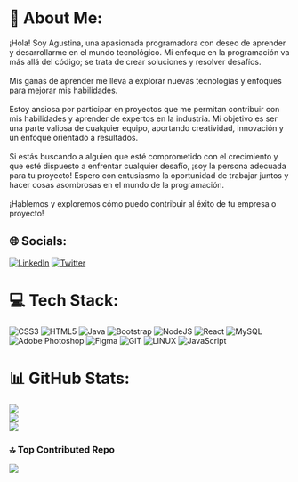 # 💫 About Me:
¡Hola! Soy Agustina, una apasionada programadora con deseo de aprender y desarrollarme en el mundo tecnológico. Mi enfoque en la programación va más allá del código; se trata de crear soluciones y resolver desafíos.<br><br>Mis ganas de aprender me lleva a explorar nuevas tecnologías y enfoques para mejorar mis habilidades.<br><br>Estoy ansiosa por participar en proyectos que me permitan contribuir con mis habilidades y aprender de expertos en la industria. Mi objetivo es ser una parte valiosa de cualquier equipo, aportando creatividad, innovación y un enfoque orientado a resultados.<br><br>Si estás buscando a alguien que esté comprometido con el crecimiento y que esté dispuesto a enfrentar cualquier desafío, ¡soy la persona adecuada para tu proyecto! Espero con entusiasmo la oportunidad de trabajar juntos y hacer cosas asombrosas en el mundo de la programación.<br><br>¡Hablemos y exploremos cómo puedo contribuir al éxito de tu empresa o proyecto!


## 🌐 Socials:
[![LinkedIn](https://img.shields.io/badge/LinkedIn-%230077B5.svg?logo=linkedin&logoColor=white)](https://linkedin.com/in/agustinareginaldo) [![Twitter](https://img.shields.io/badge/Twitter-%231DA1F2.svg?logo=Twitter&logoColor=white)](https://twitter.com/agustinascript) 

# 💻 Tech Stack:
![CSS3](https://img.shields.io/badge/css3-%231572B6.svg?style=for-the-badge&logo=css3&logoColor=white) ![HTML5](https://img.shields.io/badge/html5-%23E34F26.svg?style=for-the-badge&logo=html5&logoColor=white) ![Java](https://img.shields.io/badge/java-%23ED8B00.svg?style=for-the-badge&logo=java&logoColor=white) ![Bootstrap](https://img.shields.io/badge/bootstrap-%23563D7C.svg?style=for-the-badge&logo=bootstrap&logoColor=white) ![NodeJS](https://img.shields.io/badge/node.js-6DA55F?style=for-the-badge&logo=node.js&logoColor=white) ![React](https://img.shields.io/badge/react-%2320232a.svg?style=for-the-badge&logo=react&logoColor=%2361DAFB) ![MySQL](https://img.shields.io/badge/mysql-%2300f.svg?style=for-the-badge&logo=mysql&logoColor=white) ![Adobe Photoshop](https://img.shields.io/badge/adobephotoshop-%2331A8FF.svg?style=for-the-badge&logo=adobephotoshop&logoColor=white) 	![Figma](https://img.shields.io/badge/figma-%23F24E1E.svg?style=for-the-badge&logo=figma&logoColor=white) ![GIT](https://img.shields.io/badge/Git-fc6d26?style=for-the-badge&logo=git&logoColor=white) ![LINUX](https://img.shields.io/badge/Linux-FCC624?style=for-the-badge&logo=linux&logoColor=black) ![JavaScript](https://img.shields.io/badge/javascript-%23323330.svg?style=for-the-badge&logo=javascript&logoColor=%23F7DF1E)
# 📊 GitHub Stats:
![](https://github-readme-stats.vercel.app/api?username=agustinareginaldo&theme=synthwave&hide_border=false&include_all_commits=false&count_private=false)<br/>
![](https://github-readme-streak-stats.herokuapp.com/?user=agustinareginaldo&theme=synthwave&hide_border=false)<br/>
![](https://github-readme-stats.vercel.app/api/top-langs/?username=agustinareginaldo&theme=synthwave&hide_border=false&include_all_commits=false&count_private=false&layout=compact)

### 🔝 Top Contributed Repo
![](https://github-contributor-stats.vercel.app/api?username=agustinareginaldo&limit=5&theme=dracula&combine_all_yearly_contributions=true)

<!-- Proudly created with GPRM ( https://gprm.itsvg.in ) -->
